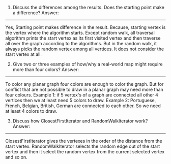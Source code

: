 1. Discuss the differences among the results. Does the starting point make a difference?
Answer:
--------
Yes, Starting point makes difference in the result. 
Because, starting vertex is the vertex where the algorithm starts. 
Except random walk, all traversal algorithm prints the start vertex as its first visited vertex and then traverse all over the graph according to the algorithms.
But in the random walk, it always picks the random vertex among all vertices. It does not consider the start vertex at all.   


2. Give two or three examples of how/why a real-world map might require more than four colors?
Answer:
--------
To color any planar graph four colors are enough to color the graph.
But for conflict that are not possible to draw in a planar graph may need more than four colours.
Example 1:
if 5 vertex's of a graph are connected all other 4 vertices then we at least need 5 colors to draw.
Example 2:
Portuguese, French, Belgian, British, German are connected to each other. So we need at least 4 colors to draw.  


3. Discuss how ClosestFirstIterator and RandomWalkIterator work?
Answer:
--------
ClosestFirstIterator gives the vertexes in the order of the distance from the start vertex.
RandomWalkIterator selects the random edge out of the start vertex and then 
it select the random vertex from the current selected vertex and so on.